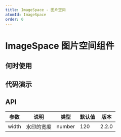 ```yaml
---
title: ImageSpace - 图片空间
atomId: ImageSpace
order: 0
---
```


# ImageSpace 图片空间组件

## 何时使用

## 代码演示

<code  title="基本使用" description="基本的图片空间展示" src="./_demos/basic.tsx" ></code>
<code  title="基本使用" description="基本的图片空间展示" src="./_demos/modal.tsx" ></code>
<code  title="基本使用" description="基本的图片空间展示" src="./_demos/popover.tsx" ></code>

<code iframe="650"  title="图片上传器" description="图片上传器" src="./_demos/uploader.tsx" ></code>

## API

| 参数  | 说明       | 类型   | 默认值 | 版本  |
| ----- | ---------- | ------ | ------ | ----- |
| width | 水印的宽度 | number | 120    | 2.2.0 |

